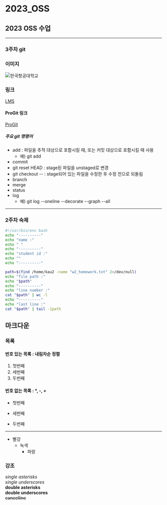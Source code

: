# 2023_OSS
## 2023 OSS 수업 

-----
### 3주차 git

### 이미지
![한국항공대학교](https://user-images.githubusercontent.com/127311402/227466428-8cf8c40b-e24e-4485-a89d-c99b79110023.png)


### 링크   
[LMS](https://lms.kau.ac.kr "항공대학교 강의관리시스템")

#### ProGit 링크
[ProGit](https://git-scm.com/book/ko/v2 "git 문서, 한국어")


##### 주요 git 명령어
* add : 파일을 추적 대상으로 포함시킬 때, 또는 커밋 대상으로 포함시킬 때 사용
    * 예) git add <file name>
* commit
* git reset HEAD <file> : stage된 파일을 unstaged로 변경
* git checkout -- <file> : stage되어 있는 파일을 수정한 후 수정 전으로 되돌림 
* branch
* merge
* status
* log
    * 예) git log --oneline --decorate --graph --all

------
### 2주차 숙제

```bash
#!/usr/bin/env bash
echo "----------"
echo "name :"
echo " "
echo "----------"
echo "student id :"
echo ""
echo "----------"

path=$(find /home/kau2 -name "w2_homework.txt" 2>/dev/null)
echo "file path :"
echo "$path"
echo "----------"
echo "line number :"
cat "$path" | wc -l
echo "----------"
echo "last line :"
cat "$path" | tail -1path

```

## 마크다운
### 목록
#### 번호 있는 목록 : 내림차순 정렬
1. 첫번째
3. 세번째
2. 두번째

#### 번호 없는 목록 : *, -, +
* 첫번째
- 세번째
+ 두번째
-----
* 빨강
  * 녹색
    * 파랑

### 강조
*single asterisks*    
_single underscores_    
**double asterisks**    
__double underscores__    
~~cancelline~~    
